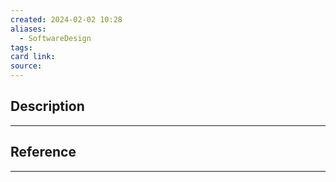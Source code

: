 ```yaml
---
created: 2024-02-02 10:28
aliases:
  - SoftwareDesign
tags: 
card link: 
source:
---
```

## Description
---





## Reference
---





